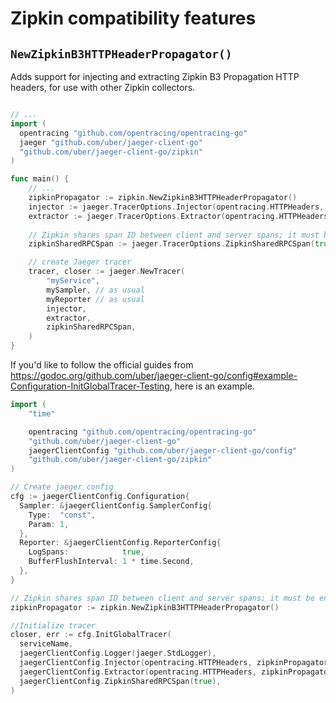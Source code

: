 # Zipkin compatibility features

## `NewZipkinB3HTTPHeaderPropagator()`

Adds support for injecting and extracting Zipkin B3 Propagation HTTP headers,
for use with other Zipkin collectors.

```go

// ...
import (
  opentracing "github.com/opentracing/opentracing-go"
  jaeger "github.com/uber/jaeger-client-go"
  "github.com/uber/jaeger-client-go/zipkin"
)

func main() {
	// ...
	zipkinPropagator := zipkin.NewZipkinB3HTTPHeaderPropagator()
	injector := jaeger.TracerOptions.Injector(opentracing.HTTPHeaders, zipkinPropagator)
	extractor := jaeger.TracerOptions.Extractor(opentracing.HTTPHeaders, zipkinPropagator)
	
	// Zipkin shares span ID between client and server spans; it must be enabled via the following option.
	zipkinSharedRPCSpan := jaeger.TracerOptions.ZipkinSharedRPCSpan(true)

	// create Jaeger tracer
	tracer, closer := jaeger.NewTracer(
		"myService",
		mySampler, // as usual
		myReporter // as usual
		injector,
		extractor,
		zipkinSharedRPCSpan,
	)
}
```

If you'd like to follow the official guides from https://godoc.org/github.com/uber/jaeger-client-go/config#example-Configuration-InitGlobalTracer-Testing, here is an example.

```go
import (
	"time"

	opentracing "github.com/opentracing/opentracing-go"
	"github.com/uber/jaeger-client-go"
	jaegerClientConfig "github.com/uber/jaeger-client-go/config"
	"github.com/uber/jaeger-client-go/zipkin"
)

// Create jaeger config
cfg := jaegerClientConfig.Configuration{
  Sampler: &jaegerClientConfig.SamplerConfig{
	Type:  "const",
	Param: 1,
  },
  Reporter: &jaegerClientConfig.ReporterConfig{
	LogSpans:            true,
	BufferFlushInterval: 1 * time.Second,
  },
}

// Zipkin shares span ID between client and server spans; it must be enabled via the following option.
zipkinPropagator := zipkin.NewZipkinB3HTTPHeaderPropagator()

//Initialize tracer
closer, err := cfg.InitGlobalTracer(
  serviceName,
  jaegerClientConfig.Logger(jaeger.StdLogger),
  jaegerClientConfig.Injector(opentracing.HTTPHeaders, zipkinPropagator),
  jaegerClientConfig.Extractor(opentracing.HTTPHeaders, zipkinPropagator),
  jaegerClientConfig.ZipkinSharedRPCSpan(true),
)
```
